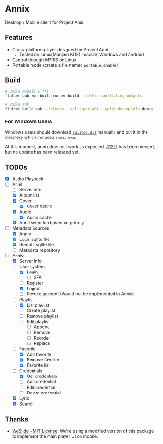 # Annix

Desktop / Mobile client for Project Anni.

## Features

- Cross-platform player designed for Project Anni
    - Tested on Linux(Manjaro KDE), macOS, Windows and Android
- Control through MPRIS on Linux
- Portable mode (create a file named `portable.enable`)

## Build

```bash
# Build models & ffi
flutter pub run build_runner build --delete-conflicting-outputs

# Build apk
flutter build apk --release --split-per-abi --split-debug-info debug --obfuscate
```

### For Windows Users

Windows users should download
[`sqlite3.dll`](https://github.com/tekartik/sqflite/raw/master/sqflite_common_ffi/lib/src/windows/sqlite3.dll)
manually and put it in the directory which includes `annix.exe`.

At this moment, annix does not work as
expected. [#1221](https://github.com/bluefireteam/audioplayers/pull/1221) has been merged, but no
update has been released yet.

## TODOs

- [x] Audio Playback
- [ ] Annil
    - [ ] Server info
    - [x] Album list
    - [x] Cover
        - [x] Cover cache
    - [x] Audio
        - [x] Audio cache
    - [x] Annil selection based on priority
- [ ] Metadata Sources
    - [x] Anniv
    - [x] Local sqlite file
    - [x] Remote sqlite file
    - [ ] Metadata repository
- [ ] Anniv
    - [x] Server Info
    - [ ] User system
        - [x] Login
            - [ ] 2FA
        - [ ] Register
        - [x] Logout
        - [ ] ~~Revoke account~~ (Would not be implemented in Annix)
    - [ ] Playlist
        - [x] List playlist
        - [ ] Create playlist
        - [ ] Remove playlist
        - [ ] Edit playlist
            - [ ] Append
            - [ ] Remove
            - [ ] Reorder
            - [ ] Replace
    - [ ] Favorite
        - [x] Add favorite
        - [x] Remove favorite
        - [x] Favorite list
    - [ ] Credentials
        - [x] Get credentials
        - [ ] Add credential
        - [ ] Edit credential
        - [ ] Delete credential
    - [x] Lyric
    - [x] Search

## Thanks

- [WeSlide - MIT License](https://github.com/luciano-work/we_slide): We're using a modified version
  of this package to implement the main player UI on mobile.